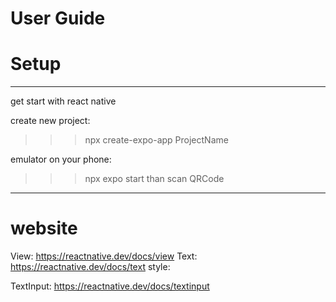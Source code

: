 # User Guide
# Setup

_____________________________

get start with react native

create new project:
>>> npx create-expo-app ProjectName

emulator on your phone:
>>> npx expo start
than scan QRCode

-----------------------------
# website

View:
https://reactnative.dev/docs/view
Text:
https://reactnative.dev/docs/text
style:

TextInput:
https://reactnative.dev/docs/textinput

